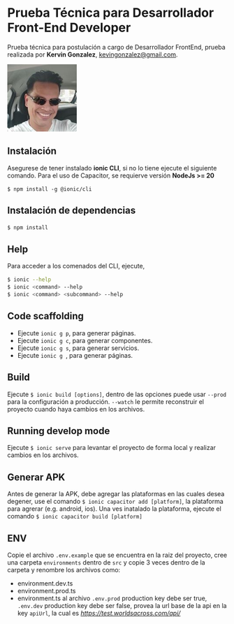 # Prueba Técnica para Desarrollador Front-End Developer
Prueba técnica para postulación a cargo de Desarrollador FrontEnd, prueba realizada por **Kervin Gonzalez**, kevingonzalez@gmail.com.

![Texto alternativo](1667479076506.jpg "Título alternativo")

## Instalación
Asegurese de tener instalado **ionic CLI**, si no lo tiene ejecute el siguiente comando. Para el uso de Capacitor, se requierve versión **NodeJs >= 20**

```
$ npm install -g @ionic/cli
```

## Instalación de dependencias
```bash
$ npm install
```

## Help
Para acceder a los comenados del CLI, ejecute,
```bash
$ ionic --help
$ ionic <command> --help
$ ionic <command> <subcommand> --help
```

## Code scaffolding

- Ejecute `ionic g p`, para generar páginas. 
- Ejecute `ionic g c`, para generar componentes. 
- Ejecute `ionic g s`, para generar servicios. 
- Ejecute `ionic g `, para generar páginas. 

## Build
Ejecute `$ ionic build [options]`, dentro de las opciones puede usar `--prod` para la configuración a producción. `--watch` le permite reconstruir el proyecto cuando haya cambios en los archivos.

## Running develop mode
Ejecute `$ ionic serve` para levantar el proyecto de forma local y realizar cambios en los archivos.

## Generar APK
Antes de generar la APK, debe agregar las plataformas en las cuales desea degener, use el comando `$ ionic capacitor add [platform]`, la plataforma para agrerar (e.g. android, ios). Una ves inatalado la plataforma, ejecute el comando `$ ionic capacitor build [platform]`

## ENV
Copie el archivo `.env.example` que se encuentra en la raiz del proyecto, cree una carpeta `environments` dentro de `src` y copie 3 veces dentro de la carpeta y renombre los archivos como:
- environment.dev.ts
- environment.prod.ts
- environment.ts
al archivo `.env.prod` production key debe ser true, `.env.dev` production key debe ser false,  provea la url base de la api en la key `apiUrl`, la cual es *https://test.worldsacross.com/api/*
